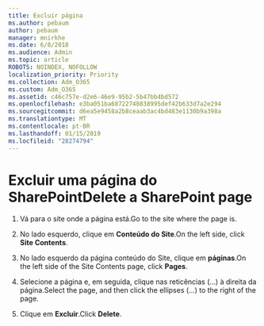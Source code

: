 ```yaml
---
title: Excluir página
ms.author: pebaum
author: pebaum
manager: mnirkhe
ms.date: 6/8/2018
ms.audience: Admin
ms.topic: article
ROBOTS: NOINDEX, NOFOLLOW
localization_priority: Priority
ms.collection: Adm_O365
ms.custom: Adm_O365
ms.assetid: c46c757e-d2e6-46e9-95b2-5b47bb4bd572
ms.openlocfilehash: e3ba051ba68722740838995def42b633d7a2e294
ms.sourcegitcommit: d6ea5e9458a2b8ceaab3ac4bd483e1130b9a398a
ms.translationtype: MT
ms.contentlocale: pt-BR
ms.lasthandoff: 01/15/2019
ms.locfileid: "28274794"
---
```

# <a name="delete-a-sharepoint-page"></a><span data-ttu-id="b08bb-102">Excluir uma página do SharePoint</span><span class="sxs-lookup"><span data-stu-id="b08bb-102">Delete a SharePoint page</span></span>

1. <span data-ttu-id="b08bb-103">Vá para o site onde a página está.</span><span class="sxs-lookup"><span data-stu-id="b08bb-103">Go to the site where the page is.</span></span>
    
2. <span data-ttu-id="b08bb-104">No lado esquerdo, clique em **Conteúdo do Site**.</span><span class="sxs-lookup"><span data-stu-id="b08bb-104">On the left side, click **Site Contents**.</span></span>
    
3. <span data-ttu-id="b08bb-105">No lado esquerdo da página conteúdo do Site, clique em **páginas**.</span><span class="sxs-lookup"><span data-stu-id="b08bb-105">On the left side of the Site Contents page, click **Pages**.</span></span>
    
4. <span data-ttu-id="b08bb-106">Selecione a página e, em seguida, clique nas reticências (…) à direita da página.</span><span class="sxs-lookup"><span data-stu-id="b08bb-106">Select the page, and then click the ellipses (...) to the right of the page.</span></span>
    
5. <span data-ttu-id="b08bb-107">Clique em **Excluir**.</span><span class="sxs-lookup"><span data-stu-id="b08bb-107">Click **Delete**.</span></span>
    

